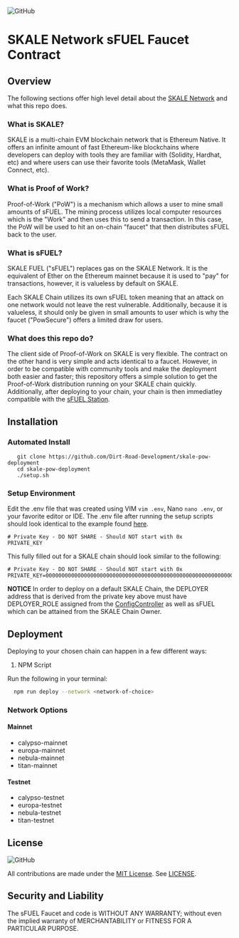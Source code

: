 ![GitHub](https://img.shields.io/github/license/Dirt-Road-Development/sfuel-distribution-contract.svg)

# SKALE Network sFUEL Faucet Contract

## Overview

The following sections offer high level detail about the [SKALE Network](https://skale.space) and what this repo does.

###  What is SKALE? 

SKALE is a multi-chain EVM blockchain network that is Ethereum Native. It offers an infinite amount of fast Ethereum-like blockchains where developers can deploy with tools they are familiar with (Solidity, Hardhat, etc) and where users can use their favorite tools (MetaMask, Wallet Connect, etc).

### What is Proof of Work?

Proof-of-Work ("PoW") is a mechanism which allows a user to mine small amounts of sFUEL. The mining process utilizes local computer resources which is the "Work" and then uses this to send a transaction. In this case, the PoW will be used to hit an on-chain "faucet" that then distributes sFUEL back to the user.

### What is sFUEL?

SKALE FUEL ("sFUEL") replaces gas on the SKALE Network. It is the equivalent of Ether on the Ethereum mainnet because it is used to "pay" for transactions, however, it is valueless by default on SKALE. 

Each SKALE Chain utilizes its own sFUEL token meaning that an attack on one network would not leave the rest vulnerable. Additionally, because it is valueless, it should only be given in small amounts to user which is why the faucet ("PowSecure") offers a limited draw for users.

### What does this repo do?
The client side of Proof-of-Work on SKALE is very flexible. The contract on the other hand is very simple and acts identical to a faucet. However, in order to be compatible with community tools and make the deployment both easier and faster;
this repository offers a simple solution to get the Proof-of-Work distribution running on your SKALE chain quickly. Additionally, after deploying to your chain, your chain is then immediatley compatible with the [sFUEL Station](https://sfuel.station).

## Installation

### Automated Install
```
   git clone https://github.com/Dirt-Road-Development/skale-pow-deployment
   cd skale-pow-deployment
   ./setup.sh
```
### Setup Environment

Edit the .env file that was created using VIM ```vim .env```, Nano ```nano .env```, or your favorite editor or IDE.
The .env file after running the setup scripts should look identical to the example found [here](.env/example).

```
# Private Key - DO NOT SHARE - Should NOT start with 0x
PRIVATE_KEY
```

This fully filled out for a SKALE chain should look similar to the following:

```
# Private Key - DO NOT SHARE - Should NOT start with 0x
PRIVATE_KEY=0000000000000000000000000000000000000000000000000000000000000000
```

**NOTICE** In order to deploy on a default SKALE Chain, the DEPLOYER address that is derived from the private key
above must have DEPLOYER_ROLE assigned from the [ConfigController](https://github.com/skalenetwork/config-controller) as well as sFUEL which can be attained from the SKALE Chain Owner.

## Deployment

Deploying to your chosen chain can happen in a few different ways:

1. NPM Script

Run the following in your terminal:

```bash
  npm run deploy --network <network-of-choice>
```

### Network Options


#### Mainnet
- calypso-mainnet
- europa-mainnet
- nebula-mainnet
- titan-mainnet

#### Testnet
- calypso-testnet
- europa-testnet
- nebula-testnet
- titan-testnet

## License

![GitHub](https://img.shields.io/github/license/Dirt-Road-Development/sfuel-distribution-contract.svg)

All contributions are made under the [MIT License](https://www.mit.edu/~amini/LICENSE.md). See [LICENSE](LICENSE).

## Security and Liability
The sFUEL Faucet and code is WITHOUT ANY WARRANTY; without even the implied warranty of MERCHANTABILITY or FITNESS FOR A PARTICULAR PURPOSE.

